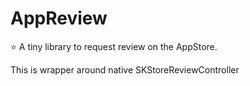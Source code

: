 # AppReview

⭐️ A tiny library to request review on the AppStore.

This is wrapper around native SKStoreReviewController